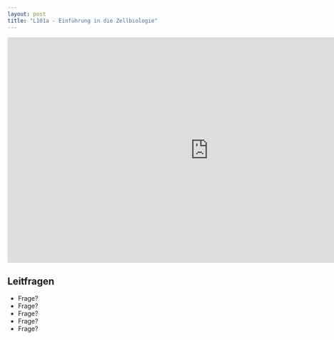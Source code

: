 ```yaml
---
layout: post
title: "L101a - Einführung in die Zellbiologie"
---
```

<center>
<iframe src="https://player.vimeo.com/video/160987632" width="900" height="505" frameborder="0" webkitallowfullscreen mozallowfullscreen allowfullscreen></iframe>
</center>

## Leitfragen
- Frage?
- Frage?
- Frage?
- Frage?
- Frage?
